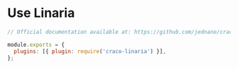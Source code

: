# Use Linaria

```js title="craco.config.js"
// Official documentation available at: https://github.com/jednano/craco-linaria

module.exports = {
  plugins: [{ plugin: require('craco-linaria') }],
};
```

